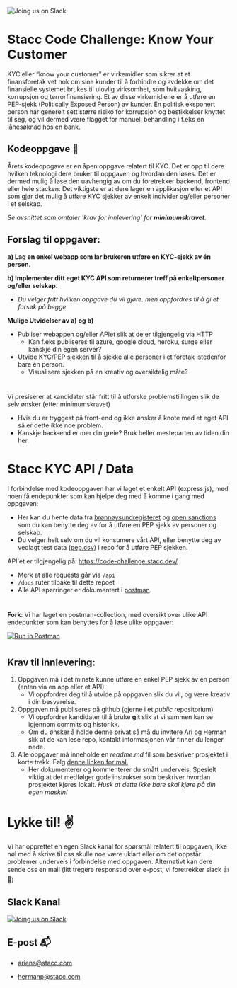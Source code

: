 ![[Joing us on Slack](https://99designs-blog.imgix.net/blog/wp-content/uploads/2018/07/add-to-slack-button.png?auto=format&q=60&fit=max&w=930)](https://media-exp1.licdn.com/dms/image/C4D0BAQEJziJobYtFyQ/company-logo_200_200/0/1625126662709?e=2159024400&v=beta&t=yAgccdM6O3UYZg-Eoqux-e2t_D8_kRCMj4oeUkr9-qc)


# Stacc Code Challenge: Know Your Customer
KYC eller “know your customer” er virkemidler som sikrer at et finansforetak vet nok om sine kunder til å forhindre og avdekke om det finansielle systemet brukes til ulovlig virksomhet, som hvitvasking, korrupsjon og terrorfinansiering. Et av disse virkemidlene er å utføre en PEP-sjekk (Politically Exposed Person) av kunder. En politisk eksponert person har generelt sett større risiko for korrupsjon og bestikkelser knyttet til seg, og vil dermed være flagget for manuell behandling i f.eks en lånesøknad hos en bank.


## Kodeoppgave 📝
Årets kodeoppgave er en åpen oppgave relatert til KYC. Det er opp til dere hvilken teknologi dere bruker til oppgaven og hvordan den løses. Det er dermed mulig å løse den uavhengig av om du foretrekker backend, frontend eller hele stacken.
Det viktigste er at dere lager en applikasjon eller et API som gjør det mulig å utføre KYC sjekker av enkelt individer og/eller personer i et selskap.

*Se avsnittet som omtaler 'krav for innlevering' for **minimumskravet**.*


## Forslag til oppgaver:
**a) Lag en enkel webapp som lar brukeren utføre en KYC-sjekk av én person.**

**b) Implementer ditt eget KYC API som returnerer treff på enkeltpersoner og/eller selskap.**
* *Du velger fritt hvilken oppgave du vil gjøre. men oppfordres til å gi et forsøk på begge.*


**Mulige Utvidelser av a) og b)**
 - Publiser webappen og/eller APIet slik at de er tilgjengelig via HTTP
   - Kan f.eks publiseres til azure, google cloud, heroku, surge eller kanskje din egen server?
 - Utvide KYC/PEP sjekken til å sjekke alle personer i et foretak istedenfor bare én person.
   - Visualisere sjekken på en kreativ og oversiktelig måte?
#
Vi presiserer at kandidater står fritt til å utforske problemstillingen slik de selv ønsker (etter minimumskravet)
* Hvis du er tryggest på front-end og ikke ønsker å knote med et eget API så er dette ikke noe problem.
*  Kanskje back-end er mer din greie? Bruk heller mesteparten av tiden din her.

# Stacc KYC API / Data
I forbindelse med kodeoppgaven har vi laget et enkelt API (express.js), med noen få endepunkter som kan hjelpe deg med å komme i gang med oppgaven:
* Her kan du hente data fra [brønnøysundregisteret](https://www.brreg.no/) og [open sanctions](http://opensanctions.com/) som du kan benytte deg av for å utføre en PEP sjekk av personer og selskap.
* Du velger helt selv om du vil konsumere vårt API, eller benytte deg av vedlagt test data ([pep.csv](https://raw.githubusercontent.com/hpl002/stacc-code-challenge-public/master/pep.csv)) i repo for å utføre PEP sjekken.

API'et er tilgjengelig på: https://code-challenge.stacc.dev/
  * Merk at alle requests går via `/api`
  * `/docs` ruter tilbake til dette repoet
  *  Alle API spørringer er dokumentert i [postman](https://www.postman.com/).
#


**Fork**: Vi har laget en postman-collection, med oversikt over ulike API endepunkter som kan benyttes for å løse ulike oppgaver:

[![Run in Postman](https://run.pstmn.io/button.svg)](https://app.getpostman.com/run-collection/16040688-74d4dc53-b65b-457c-8865-b5c4d6d4fdc5?action=collection%2Ffork&collection-url=entityId%3D16040688-74d4dc53-b65b-457c-8865-b5c4d6d4fdc5%26entityType%3Dcollection%26workspaceId%3Df408e47c-588c-4301-ba9f-6838a7f3b57a)

#
## Krav til innlevering:
1. Oppgaven må i det minste kunne utføre en enkel PEP sjekk av én person (enten via en app eller et API).
   *  Vi oppfordrer deg til å utvide på oppgaven slik du vil, og være kreativ i din besvarelse.
2. Oppgaven må publiseres på github (gjerne i et *public* repositorium)
   * Vi oppfordrer kandidater til å bruke **git** slik at vi sammen kan se igjennom commits og historikk.
   * Om du ønsker å holde denne privat så må du invitere Ari og Herman slik at de kan lese repo, kontakt informasjonen vår finner du lenger nede.
3. Alle oppgaver må inneholde en *readme.md* fil som beskriver prosjektet i korte trekk. Følg [denne linken for mal.](https://github.com/hpl002/stacc-code-challenge-public/blob/master/readmeTemplate.md)
   * Her dokumenterer og kommenterer du smått underveis. Spesielt viktig at det medfølger gode instrukser som beskriver hvordan prosjektet kjøres lokalt.
*Husk at dette ikke bare skal kjøre på din egen maskin!*


# Lykke til! ✌️

Vi har opprettet en egen Slack kanal for spørsmål relatert til oppgaven, ikke nøl med å skrive til oss skulle noe være uklart eller om det oppstår problemer underveis i forbindelse med oppgaven. Alternativt kan dere sende oss en mail (litt tregere responstid over e-post, vi foretrekker slack 👍🙂)

## Slack Kanal

[![Joing us on Slack](https://99designs-blog.imgix.net/blog/wp-content/uploads/2018/07/add-to-slack-button.png?auto=format&q=60&fit=max&w=930)](https://join.slack.com/share/enQtMjc3ODk3NjAyNzE4NC00YmFmZjk3MzAwMTYzZGM1MjcyN2JiYjA4MDMzNDFiOGEzNjYxYjA1MWRjMDlhODkxNmVmN2YwMGFhNjRiNWYy)

## E-post 📬
* ariens@stacc.com

* hermanp@stacc.com

